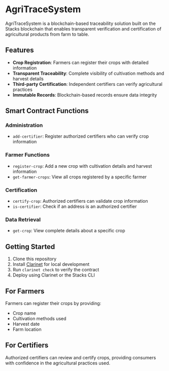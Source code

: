 # AgriTraceSystem

AgriTraceSystem is a blockchain-based traceability solution built on the Stacks blockchain that enables transparent verification and certification of agricultural products from farm to table.

## Features

- **Crop Registration**: Farmers can register their crops with detailed information
- **Transparent Traceability**: Complete visibility of cultivation methods and harvest details
- **Third-party Certification**: Independent certifiers can verify agricultural practices
- **Immutable Records**: Blockchain-based records ensure data integrity

## Smart Contract Functions

### Administration
- `add-certifier`: Register authorized certifiers who can verify crop information

### Farmer Functions
- `register-crop`: Add a new crop with cultivation details and harvest information
- `get-farmer-crops`: View all crops registered by a specific farmer

### Certification
- `certify-crop`: Authorized certifiers can validate crop information
- `is-certifier`: Check if an address is an authorized certifier

### Data Retrieval
- `get-crop`: View complete details about a specific crop

## Getting Started

1. Clone this repository
2. Install [Clarinet](https://github.com/hirosystems/clarinet) for local development
3. Run `clarinet check` to verify the contract
4. Deploy using Clarinet or the Stacks CLI

## For Farmers

Farmers can register their crops by providing:
- Crop name
- Cultivation methods used
- Harvest date
- Farm location

## For Certifiers

Authorized certifiers can review and certify crops, providing consumers with confidence in the agricultural practices used.